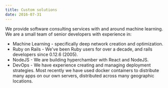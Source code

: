 ```yaml
---
title: Custom solutions
date: 2016-07-31
---
```


We provide software consulting services with and around machine learning.  We are a small team of senior developers with
experience in:

* Machine Learning - specifically deep network creation and optimization.
* Ruby on Rails - We've been Ruby users for over a decade, and rails developers since 0.12.6 (2005).
* NodeJS - We are building hyperchamber with React and NodeJS.
* DevOps - We have experience creating and managing deployment strategies.  Most recently we have used docker containers 
  to distribute many apps on our own servers, distributed across many geographic locations.

